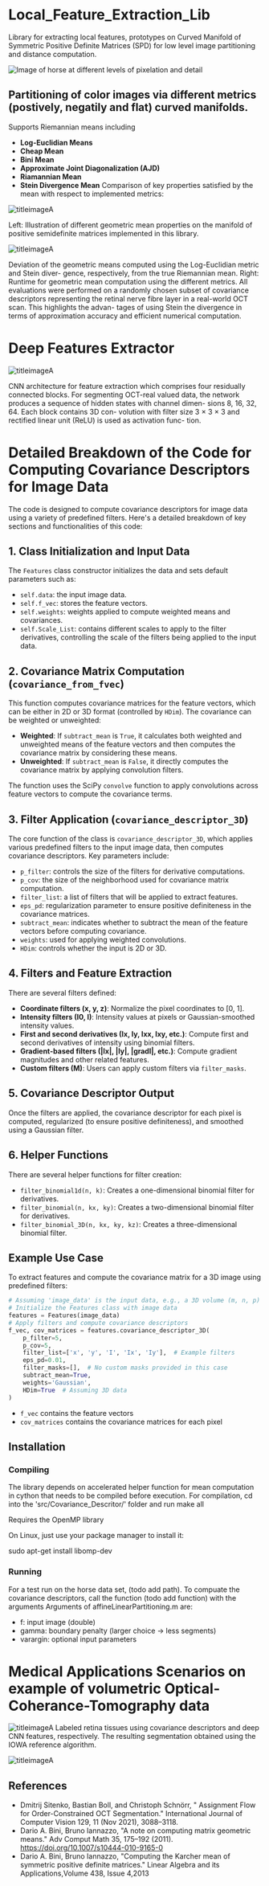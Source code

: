 # Local_Feature_Extraction_Lib
Library for extracting local features, prototypes on Curved Manifold of Symmetric Positive Definite Matrices (SPD) for low level image partitioning and distance computation. 

![Image of horse at different levels of pixelation and detail](/docs/Horse.png)

## Partitioning of color images via different metrics (postively, negatily and flat) curved manifolds. 
Supports Riemannian means including 
   - **Log-Euclidian Means**
   - **Cheap Mean**
   - **Bini Mean**
   - **Approximate Joint Diagonalization (AJD)**
   - **Riamannian Mean**
   - **Stein Divergence Mean**
   Comparison of key properties satisfied by the mean with respect to implemented metrics:

   ![titleimageA](/docs/Mean_Prop.png)
   
   Left: Illustration of different geometric mean properties on the manifold of positive semidefinite matrices implemented in this library.  

![titleimageA](/docs/Cluster_Prototypes.png)

Deviation of the geometric means computed using the Log-Euclidian metric and Stein diver-
gence, respectively, from the true Riemannian mean. Right: Runtime for geometric mean computation using
the different metrics. All evaluations were performed on a randomly chosen subset of covariance descriptors
representing the retinal nerve fibre layer in a real-world OCT scan. This highlights the advan-
tages of using Stein the divergence in terms of approximation accuracy and efficient numerical computation.


# Deep Features Extractor

![titleimageA](/docs/Deep_Features.png)

CNN architecture for feature extraction which
comprises four residually connected blocks. For segmenting OCT-real valued data, the network produces
a sequence of hidden states with channel dimen-
sions 8, 16, 32, 64. Each block contains 3D con-
volution with filter size 3 × 3 × 3 and rectified
linear unit (ReLU) is used as activation func-
tion.

  # Detailed Breakdown of the Code for Computing Covariance Descriptors for Image Data

The code is designed to compute covariance descriptors for image data using a variety of predefined filters. Here's a detailed breakdown of key sections and functionalities of this code:

## 1. Class Initialization and Input Data

The `Features` class constructor initializes the data and sets default parameters such as:

- `self.data`: the input image data.
- `self.f_vec`: stores the feature vectors.
- `self.weights`: weights applied to compute weighted means and covariances.
- `self.Scale_List`: contains different scales to apply to the filter derivatives, controlling the scale of the filters being applied to the input data.

## 2. Covariance Matrix Computation (`covariance_from_fvec`)

This function computes covariance matrices for the feature vectors, which can be either in 2D or 3D format (controlled by `HDim`). The covariance can be weighted or unweighted:

- **Weighted**: If `subtract_mean` is `True`, it calculates both weighted and unweighted means of the feature vectors and then computes the covariance matrix by considering these means.
- **Unweighted**: If `subtract_mean` is `False`, it directly computes the covariance matrix by applying convolution filters.

The function uses the SciPy `convolve` function to apply convolutions across feature vectors to compute the covariance terms.

## 3. Filter Application (`covariance_descriptor_3D`)

The core function of the class is `covariance_descriptor_3D`, which applies various predefined filters to the input image data, then computes covariance descriptors. Key parameters include:

- `p_filter`: controls the size of the filters for derivative computations.
- `p_cov`: the size of the neighborhood used for covariance matrix computation.
- `filter_list`: a list of filters that will be applied to extract features.
- `eps_pd`: regularization parameter to ensure positive definiteness in the covariance matrices.
- `subtract_mean`: indicates whether to subtract the mean of the feature vectors before computing covariance.
- `weights`: used for applying weighted convolutions.
- `HDim`: controls whether the input is 2D or 3D.

## 4. Filters and Feature Extraction

There are several filters defined:

- **Coordinate filters (x, y, z)**: Normalize the pixel coordinates to [0, 1].
- **Intensity filters (I0, I)**: Intensity values at pixels or Gaussian-smoothed intensity values.
- **First and second derivatives (Ix, Iy, Ixx, Ixy, etc.)**: Compute first and second derivatives of intensity using binomial filters.
- **Gradient-based filters (|Ix|, |Iy|, |gradI|, etc.)**: Compute gradient magnitudes and other related features.
- **Custom filters (M)**: Users can apply custom filters via `filter_masks`.

## 5. Covariance Descriptor Output

Once the filters are applied, the covariance descriptor for each pixel is computed, regularized (to ensure positive definiteness), and smoothed using a Gaussian filter.

## 6. Helper Functions

There are several helper functions for filter creation:

- `filter_binomial1d(n, k)`: Creates a one-dimensional binomial filter for derivatives.
- `filter_binomial(n, kx, ky)`: Creates a two-dimensional binomial filter for derivatives.
- `filter_binomial_3D(n, kx, ky, kz)`: Creates a three-dimensional binomial filter.

## Example Use Case

To extract features and compute the covariance matrix for a 3D image using predefined filters:

```python
# Assuming 'image_data' is the input data, e.g., a 3D volume (m, n, p)
# Initialize the Features class with image data
features = Features(image_data)
# Apply filters and compute covariance descriptors
f_vec, cov_matrices = features.covariance_descriptor_3D(
    p_filter=5, 
    p_cov=5, 
    filter_list=['x', 'y', 'I', 'Ix', 'Iy'],  # Example filters
    eps_pd=0.01, 
    filter_masks=[],  # No custom masks provided in this case
    subtract_mean=True, 
    weights='Gaussian', 
    HDim=True  # Assuming 3D data
)
```

- `f_vec` contains the feature vectors
- `cov_matrices` contains the covariance matrices for each pixel


## Installation
### Compiling
The library depends on accelerated helper function for mean computation in cython that needs to be compiled before execution. For compilation, cd into the 'src/Covariance_Descritor/' folder and run make all

Requires the OpenMP library

On Linux, just use your package manager to install it:

sudo apt-get install libomp-dev

### Running
For a test run on the horse data set, (todo add path). 
To compuate the covariance descriptors, call the function (todo add function) with the arguments
Arguments of affineLinearPartitioning.m are:
 - f: input image (double)
 - gamma: boundary penalty (larger choice -> less segments)
 - varargin: optional input parameters

# Medical Applications Scenarios on example of volumetric Optical-Coherance-Tomography data 

![titleimageA](/docs/Segment_B_Scan.png)
Labeled retina tissues using covariance descriptors
and deep CNN features, respectively. The resulting segmentation obtained using the IOWA reference algorithm.

![titleimageA](/docs/Segment_Volume.png)

## References
- Dmitrij Sitenko, Bastian Boll, and Christoph Schnörr,
    " Assignment Flow for Order-Constrained OCT Segmentation."
    International Journal of Computer Vision 129, 11 (Nov 2021), 3088–3118.
- Dario A. Bini, Bruno Iannazzo,
    "A note on computing matrix geometric means."
    Adv Comput Math 35, 175–192 (2011). https://doi.org/10.1007/s10444-010-9165-0
- Dario A. Bini, Bruno Iannazzo,
    "Computing the Karcher mean of symmetric positive definite matrices."
    Linear Algebra and its Applications,Volume 438, Issue 4,2013